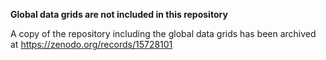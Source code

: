 **Global data grids are not included in this repository**

A copy of the repository including the global data grids has been archived at https://zenodo.org/records/15728101
